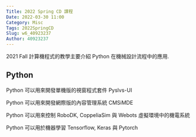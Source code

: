 ```yaml
---
Title: 2022 Spring CD 課程
Date: 2022-03-30 11:00
Category: Misc
Tags: 2022SpringCD
Slug: w6_40923237
Author: 40923237
---
```


2021 Fall 計算機程式的教學主要介紹 Python 在機械設計流程中的應用.

<!-- PELICAN_END_SUMMARY -->

Python
----
Python 可以用來開發單機版的視窗程式套件 Pyslvs-UI

Python 可以用來開發網際版的內容管理系統 CMSiMDE

Python 可以用來控制 RoboDK, CoppeliaSim 與 Webots 虛擬環境中的機電系統

Python 可以用於機器學習 Tensorflow, Keras 與 Pytorch





